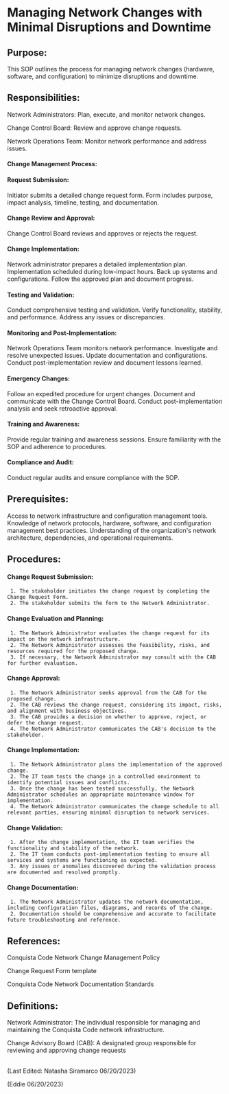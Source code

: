 # Managing Network Changes with Minimal Disruptions and Downtime

## Purpose:
This SOP outlines the process for managing network changes (hardware, software, and configuration) to minimize disruptions and downtime.

## Responsibilities:

Network Administrators: Plan, execute, and monitor network changes.

Change Control Board: Review and approve change requests.

Network Operations Team: Monitor network performance and address issues.

#### Change Management Process:

#### Request Submission:
Initiator submits a detailed change request form.
Form includes purpose, impact analysis, timeline, testing, and documentation.

#### Change Review and Approval:

Change Control Board reviews and approves or rejects the request.

#### Change Implementation:

Network administrator prepares a detailed implementation plan.
Implementation scheduled during low-impact hours.
Back up systems and configurations.
Follow the approved plan and document progress.

#### Testing and Validation:

Conduct comprehensive testing and validation.
Verify functionality, stability, and performance.
Address any issues or discrepancies.

#### Monitoring and Post-Implementation:

Network Operations Team monitors network performance.
Investigate and resolve unexpected issues.
Update documentation and configurations.
Conduct post-implementation review and document lessons learned.

#### Emergency Changes:
Follow an expedited procedure for urgent changes.
Document and communicate with the Change Control Board.
Conduct post-implementation analysis and seek retroactive approval.

#### Training and Awareness:
Provide regular training and awareness sessions.
Ensure familiarity with the SOP and adherence to procedures.

#### Compliance and Audit:
Conduct regular audits and ensure compliance with the SOP.

## Prerequisites:

Access to network infrastructure and configuration management tools.
Knowledge of network protocols, hardware, software, and configuration management best practices.
Understanding of the organization's network architecture, dependencies, and operational requirements.

## Procedures:

#### Change Request Submission:
     1. The stakeholder initiates the change request by completing the Change Request Form.
     2. The stakeholder submits the form to the Network Administrator.

#### Change Evaluation and Planning:
     1. The Network Administrator evaluates the change request for its impact on the network infrastructure.
     2. The Network Administrator assesses the feasibility, risks, and resources required for the proposed change.
     3. If necessary, the Network Administrator may consult with the CAB for further evaluation.

#### Change Approval:
     1. The Network Administrator seeks approval from the CAB for the proposed change.
     2. The CAB reviews the change request, considering its impact, risks, and alignment with business objectives.
     3. The CAB provides a decision on whether to approve, reject, or defer the change request.
     4. The Network Administrator communicates the CAB's decision to the stakeholder.

#### Change Implementation:
     1. The Network Administrator plans the implementation of the approved change.
     2. The IT team tests the change in a controlled environment to identify potential issues and conflicts.
     3. Once the change has been tested successfully, the Network Administrator schedules an appropriate maintenance window for implementation.
     4. The Network Administrator communicates the change schedule to all relevant parties, ensuring minimal disruption to network services.

#### Change Validation:
     1. After the change implementation, the IT team verifies the functionality and stability of the network.
     2. The IT team conducts post-implementation testing to ensure all services and systems are functioning as expected.
     3. Any issues or anomalies discovered during the validation process are documented and resolved promptly.

#### Change Documentation:
     1. The Network Administrator updates the network documentation, including configuration files, diagrams, and records of the change.
     2. Documentation should be comprehensive and accurate to facilitate future troubleshooting and reference.

## References:

Conquista Code Network Change Management Policy

Change Request Form template

Conquista Code Network Documentation Standards

## Definitions:

Network Administrator: The individual responsible for managing and maintaining the Conquista Code network infrastructure.

Change Advisory Board (CAB): A designated group responsible for reviewing and approving change requests

<br>
(Last Edited: Natasha Siramarco 06/20/2023)

(Eddie 06/20/2023)
